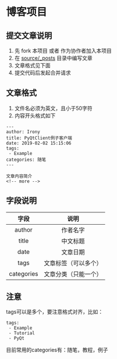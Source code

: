 # 博客项目

## 提交文章说明

1. 先 fork 本项目 或者 作为协作者加入本项目
2. 在 [source/_posts](source/_posts) 目录中编写文章
3. 文章格式见下面
4. 提交代码后发起合并请求

## 文章格式

1. 文件名必须为英文，且小于50字符
2. 内容开头格式如下
```
---
author: Irony
title: PyQtClient例子客户端
date: 2019-02-02 15:15:06
tags: 
 - Example
categories: 随笔
---

文章内容简介
<!-- more -->
```

## 字段说明

| 字段 | 说明 |
| :------:| :------: |
| author | 作者名字 |
| title | 中文标题 |
| date | 文章日期 |
| tags | 文章标签（可以多个） |
| categories | 文章分类（只能一个） |

## 注意

tags可以是多个，要注意格式对齐，比如：
```
tags:
 - Example
 - Tutorial
 - PyQt
```

目前常用的categories有：随笔，教程，例子